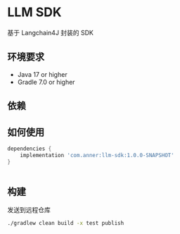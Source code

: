 # LLM SDK

基于 Langchain4J 封装的 SDK

## 环境要求

- Java 17 or higher
- Gradle 7.0 or higher

## 依赖



## 如何使用

```gradle
dependencies {
    implementation 'com.anner:llm-sdk:1.0.0-SNAPSHOT'
}
```

```java

```

## 构建

发送到远程仓库

```bash
./gradlew clean build -x test publish
```
